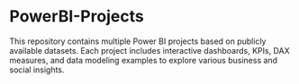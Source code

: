 # PowerBI-Projects
This repository contains multiple Power BI projects based on publicly available datasets. Each project includes interactive dashboards, KPIs, DAX measures, and data modeling examples to explore various business and social insights.
